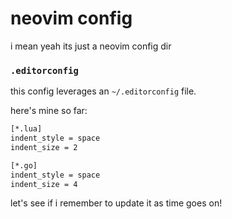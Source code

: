 # neovim config

i mean yeah its just a neovim config dir

### `.editorconfig`

this config leverages an `~/.editorconfig` file.

here's mine so far:

```bash
[*.lua]
indent_style = space
indent_size = 2

[*.go]
indent_style = space
indent_size = 4
```

let's see if i remember to update it as time goes on!

